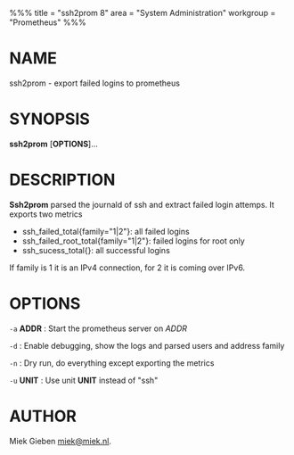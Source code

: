 %%%
title = "ssh2prom 8"
area = "System Administration"
workgroup = "Prometheus"
%%%

# NAME

ssh2prom - export failed logins to prometheus

# SYNOPSIS

**ssh2prom** [**OPTIONS**]...

# DESCRIPTION

**Ssh2prom** parsed the journald of ssh and extract failed login attemps. It exports two metrics

- ssh_failed_total{family="1|2"}: all failed logins
- ssh_failed_root_total{family="1|2"}: failed logins for root only
- ssh_sucess_total{}: all successful logins

If family is 1 it is an IPv4 connection, for 2 it is coming over IPv6.

# OPTIONS

`-a` **ADDR**
: Start the prometheus server on *ADDR*

`-d`
: Enable debugging, show the logs and parsed users and address family

`-n`
: Dry run, do everything except exporting the metrics

`-u` **UNIT**
: Use unit **UNIT** instead of "ssh"

# AUTHOR

Miek Gieben <miek@miek.nl>.
